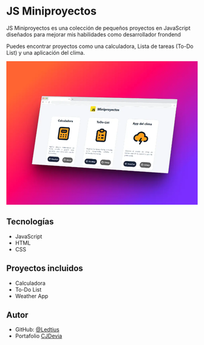 # JS Miniproyectos

JS Miniproyectos es una colección de pequeños proyectos en JavaScript diseñados para mejorar mis habilidades como desarrollador frondend

Puedes encontrar proyectos como una calculadora, Lista de tareas (To-Do List) y una aplicación del clima.

![Mockup de los miniproyectos](/proyects/image/mockups/mockup-landing-page.webp)

## Tecnologías

- JavaScript
- HTML
- CSS

## Proyectos incluidos

- Calculadora
- To-Do List
- Weather App

## Autor

- GitHub: [@Ledtius](https://github.com/Ledtius)
- Portafolio [CJDevia](https://cjdevia.netlify.app/)
